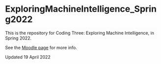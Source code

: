 # ExploringMachineIntelligence_Spring2022

This is the repository for Coding Three: Exploring Machine Intelligence, in Spring 2022.

See the [Moodle page](https://moodle.arts.ac.uk/course/view.php) for more info.

Updated 19 April 2022
